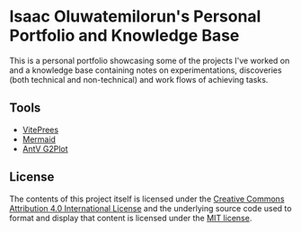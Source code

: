 # Isaac Oluwatemilorun's Personal Portfolio and Knowledge Base
This is a personal portfolio showcasing some of the projects I've worked on and a knowledge base containing notes on experimentations, discoveries (both technical and non-technical) and work flows of achieving tasks.

## Tools
- [VitePrees](https://vitepress.dev)
- [Mermaid](https://github.com/mermaid-js/mermaid#readme)
- [AntV G2Plot](https://g2plot.antv.vision)

## License
The contents of this project itself is licensed under the [Creative Commons Attribution 4.0 International License](http://creativecommons.org/licenses/by/4.0/) and the underlying source code used to format and display that content is licensed under the [MIT license](./LICENSE-MIT).
